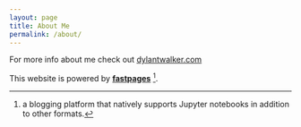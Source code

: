 ```yaml
---
layout: page
title: About Me
permalink: /about/
---
```

For more info about me check out [dylantwalker.com](https://dylantwalker.com)

This website is powered by **[fastpages](https://github.com/fastai/fastpages)** [^1].



[^1]:a blogging platform that natively supports Jupyter notebooks in addition to other formats.
